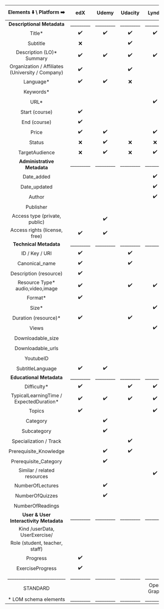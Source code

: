 |              Elements :arrow_down: \ Platform :arrow_right:             |          edX       |        Udemy       |       Udacity      |        Lynda       |       Coursera     |     KhanAcademy    |   TUDelft Library  | 
|:-----------------------------------------------------------------------:|:------------------:|:------------------:|:------------------:|:------------------:|:------------------:|:------------------:|:------------------:|
|                        **Descriptional Metadata**                       |      _________     |      _________     |      _________     |      _________     |      _________     |      _________     |      _________     |
| Title*             													  | :heavy_check_mark: | :heavy_check_mark: | :heavy_check_mark: | :heavy_check_mark: | :heavy_check_mark: | :heavy_check_mark: | :heavy_check_mark: |
| Subtitle          													  |         :x:        |                    | :heavy_check_mark: |                    |                    |         :x:        |                    |
| Description (LO)*  Summary  											  | :heavy_check_mark: | :heavy_check_mark: | :heavy_check_mark: | :heavy_check_mark: | :heavy_check_mark: | :heavy_check_mark: | :heavy_check_mark: |
| Organization / Affiliates (University / Company)                        | :heavy_check_mark: |                    | :heavy_check_mark: |                    | :heavy_check_mark: |         :x:        |                    |
| Language*                                                               | :heavy_check_mark: | :heavy_check_mark: |         :x:        |                    | :heavy_check_mark: |         :x:        |         :x:        |
| Keywords*          													  |                    |                    |                    |                    |                    | :heavy_check_mark: |                    |
| URL*               													  |                    |                    |                    | :heavy_check_mark: | :heavy_check_mark: | :heavy_check_mark: |                    |
| Start (course)     													  | :heavy_check_mark: |                    |                    |                    | :heavy_check_mark: |         :x:        |                    |
| End (course)       													  | :heavy_check_mark: |                    |                    |                    | :heavy_check_mark: |         :x:        |                    |
| Price              													  | :heavy_check_mark: | :heavy_check_mark: |                    | :heavy_check_mark: |                    |                    |                    |
| Status             													  |         :x:        | :heavy_check_mark: |         :x:        |         :x:        |         :x:        |         :x:        |                    |
| TargetAudience     												      |         :x:        | :heavy_check_mark: |         :x:        | :heavy_check_mark: |         :x:        |         :x:        |                    |
|                  **Administrative Metadata** 					          |      _________     |      _________     |      _________     |      _________     |      _________     |      _________     |      _________     |
| Date_added         													  |                    |                    |        		     | :heavy_check_mark: |                    | :heavy_check_mark: | :heavy_check_mark: |
| Date_updated         													  |                    |                    |        		     | :heavy_check_mark: |                    |                    |                    |
| Author																  |                    |                    |                    | :heavy_check_mark: |                    |                    | :heavy_check_mark: |
| Publisher																  |                    |                    |                    |                    |                    |                    | :heavy_check_mark: |
| Access type (private, public)                                           |                    | :heavy_check_mark: |                    |                    |                    |                    |                    |
| Access rights (license, free)                                           | :heavy_check_mark: | :heavy_check_mark: |                    |                    |                    |                    | :heavy_check_mark: |
|                          **Technical Metadata**                         |      _________     |      _________     |      _________     |      _________     |      _________     |    ____________    |      _________     |
| ID / Key / URI     													  | :heavy_check_mark: |                    | :heavy_check_mark: |                    | :heavy_check_mark: |                    | :heavy_check_mark: |
| Canonical_name     													  | :heavy_check_mark: |                    | :heavy_check_mark: |                    | :heavy_check_mark: |                    | :heavy_check_mark: |
| Description (resource)                                                  | :heavy_check_mark: |                    |                    |                    |                    |                    |                    |
| Resource Type* audio,video,image                        				  | :heavy_check_mark: |                    | :heavy_check_mark: | :heavy_check_mark: |                    | :heavy_check_mark: | :heavy_check_mark: |
| Format*                                                                 | :heavy_check_mark: |                    |                    |                    |                    | :heavy_check_mark: | :heavy_check_mark: |
| Size*                                                                   |                    |                    |                    | :heavy_check_mark: |                    | :heavy_check_mark: |                    |
| Duration (resource)*                  								  | :heavy_check_mark: |          			| :heavy_check_mark: |                    | :heavy_check_mark: |                    |					 |
| Views              													  |                    |                    |          			 | :heavy_check_mark: |                    | :heavy_check_mark: |                    |
| Downloadable_size                                                       |                    |                    |                    |                    |                    | :heavy_check_mark: |                    |
| Downloadable_urls                                                       |                    |                    |                    |                    |                    | :heavy_check_mark: |                    |
| YoutubeID                                                               |                    |                    |                    |                    |                    | :heavy_check_mark: |                    |
| SubtitleLanguage                                                        | :heavy_check_mark: | :heavy_check_mark: |                    |                    | :heavy_check_mark: |                    |                    |
|                         **Educational Metadata**                        |      _________     |      _________     |      _________     |      _________     |      _________     |      _________     |      _________     |
| Difficulty*                                                             | :heavy_check_mark: |                    | :heavy_check_mark: | :heavy_check_mark: | :heavy_check_mark: |                    |                    |
| TypicalLearningTime /  ExpectedDuration*                                | :heavy_check_mark: | :heavy_check_mark: | :heavy_check_mark: | :heavy_check_mark: | :heavy_check_mark: |                    |                    |
| Topics             									  			      | :heavy_check_mark: |                    |          			 | :heavy_check_mark: |                    | :heavy_check_mark: |                    |
| Category                                                                |                    | :heavy_check_mark: |                    |                    |                    |                    |                    |
| Subcategory                                                             |                    | :heavy_check_mark: |                    |                    |                    |                    |                    |
| Specialization / Track                                                  |                    |                    | :heavy_check_mark: |                    | :heavy_check_mark: |                    |                    |
| Prerequisite_Knowledge                                                  |                    | :heavy_check_mark: | :heavy_check_mark: |                    |                    | :heavy_check_mark: |                    |
| Prerequisite_Category                                                   |                    | :heavy_check_mark: |                    |                    |                    |                    |                    |
| Similar / related resources	                                          |                    |                    |                    | :heavy_check_mark: |                    |                    |                    |
| NumberOfLectures                                                        |                    | :heavy_check_mark: |                    |                    |                    |                    |                    |
| NumberOfQuizzes                                                         |                    | :heavy_check_mark: |                    |                    | :heavy_check_mark: |                    |                    |
| NumberOfReadings                                                        |                    |                    |                    |                    | :heavy_check_mark: |                    |                    |
|                  **User & User Interactivity Metadata**                 |      _________     |      _________     |      _________     |      _________     |      _________     |      _________     |      _________     |
| Kind /userData, UserExercise/                                           |                    |                    |                    |                    |                    | :heavy_check_mark: |                    |
| Role	(student, teacher, staff)                                         |                    |                    |                    |                    |                    | :heavy_check_mark: |                    |
| Progress                                                                | :heavy_check_mark: |                    |                    |                    | :heavy_check_mark: | :heavy_check_mark: |                    |
| ExerciseProgress                                                        | :heavy_check_mark: |                    |                    |                    |                    | :heavy_check_mark: |                    |
| __________________________  |      _________     |      _________     |      _________     |      _________     |      _________     |      _________     |      _________     |
| STANDARD			                                                      |                    |                    |                    |     Open Graph     |                    |                    |         DC         |
| * LOM schema elements                                                   |      _________     |      _________     |      _________     |      _________     |      _________     |      _________     |      _________     |
